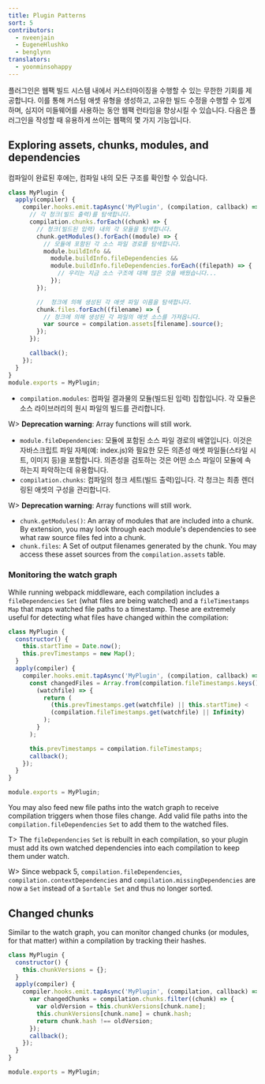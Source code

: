 ```yaml
---
title: Plugin Patterns
sort: 5
contributors:
  - nveenjain
  - EugeneHlushko
  - benglynn
translators:
  - yoonminsohappy
---
```


플러그인은 웹팩 빌드 시스템 내에서 커스터마이징을 수행할 수 있는 무한한 기회를 제공합니다. 이를 통해 커스텀 애셋 유형을 생성하고, 고유한 빌드 수정을 수행할 수 있게 하며, 심지어 미들웨어를 사용하는 동안 웹팩 런타임을 향상시킬 수 있습니다. 다음은 플러그인을 작성할 때 유용하게 쓰이는 웹팩의 몇 가지 기능입니다.

## Exploring assets, chunks, modules, and dependencies

컴파일이 완료된 후에는, 컴파일 내의 모든 구조를 확인할 수 있습니다.

```javascript
class MyPlugin {
  apply(compiler) {
    compiler.hooks.emit.tapAsync('MyPlugin', (compilation, callback) => {
      // 각 청크(빌드 출력)를 탐색합니다.
      compilation.chunks.forEach((chunk) => {
        // 청크(빌드된 입력) 내의 각 모듈을 탐색합니다.
        chunk.getModules().forEach((module) => {
          // 모듈에 포함된 각 소스 파일 경로를 탐색합니다.
          module.buildInfo &&
            module.buildInfo.fileDependencies &&
            module.buildInfo.fileDependencies.forEach((filepath) => {
              // 우리는 지금 소스 구조에 대해 많은 것을 배웠습니다...
            });
        });

        //  청크에 의해 생성된 각 애셋 파일 이름을 탐색합니다. 
        chunk.files.forEach((filename) => {
          // 청크에 의해 생성된 각 파일의 애셋 소스를 가져옵니다.
          var source = compilation.assets[filename].source();
        });
      });

      callback();
    });
  }
}
module.exports = MyPlugin;
```

- `compilation.modules`: 컴파일 결과물의 모듈(빌드된 입력) 집합입니다. 각 모듈은 소스 라이브러리의 원시 파일의 빌드를 관리합니다.

W> **Deprecation warning**: Array functions will still work.

- `module.fileDependencies`: 모듈에 포함된 소스 파일 경로의 배열입니다. 이것은 자바스크립트 파일 자체(예: index.js)와 필요한 모든 의존성 애셋 파일들(스타일 시트, 이미지 등)을 포함합니다. 의존성을 검토하는 것은 어떤 소스 파일이 모듈에 속하는지 파악하는데 유용합니다. 
- `compilation.chunks`: 컴파일의 청크 세트(빌드 출력)입니다. 각 청크는 최종 렌더링된 애셋의 구성을 관리합니다.

W> **Deprecation warning**: Array functions will still work.

- `chunk.getModules()`: An array of modules that are included into a chunk. By extension, you may look through each module's dependencies to see what raw source files fed into a chunk.
- `chunk.files`: A Set of output filenames generated by the chunk. You may access these asset sources from the `compilation.assets` table.

### Monitoring the watch graph

While running webpack middleware, each compilation includes a `fileDependencies` `Set` (what files are being watched) and a `fileTimestamps` `Map` that maps watched file paths to a timestamp. These are extremely useful for detecting what files have changed within the compilation:

```javascript
class MyPlugin {
  constructor() {
    this.startTime = Date.now();
    this.prevTimestamps = new Map();
  }
  apply(compiler) {
    compiler.hooks.emit.tapAsync('MyPlugin', (compilation, callback) => {
      const changedFiles = Array.from(compilation.fileTimestamps.keys()).filter(
        (watchfile) => {
          return (
            (this.prevTimestamps.get(watchfile) || this.startTime) <
            (compilation.fileTimestamps.get(watchfile) || Infinity)
          );
        }
      );

      this.prevTimestamps = compilation.fileTimestamps;
      callback();
    });
  }
}

module.exports = MyPlugin;
```

You may also feed new file paths into the watch graph to receive compilation triggers when those files change. Add valid file paths into the `compilation.fileDependencies` `Set` to add them to the watched files.

T> The `fileDependencies` `Set` is rebuilt in each compilation, so your plugin must add its own watched dependencies into each compilation to keep them under watch.

W> Since webpack 5, `compilation.fileDependencies`, `compilation.contextDependencies` and `compilation.missingDependencies` are now a `Set` instead of a `Sortable Set` and thus no longer sorted.

## Changed chunks

Similar to the watch graph, you can monitor changed chunks (or modules, for that matter) within a compilation by tracking their hashes.

```javascript
class MyPlugin {
  constructor() {
    this.chunkVersions = {};
  }
  apply(compiler) {
    compiler.hooks.emit.tapAsync('MyPlugin', (compilation, callback) => {
      var changedChunks = compilation.chunks.filter((chunk) => {
        var oldVersion = this.chunkVersions[chunk.name];
        this.chunkVersions[chunk.name] = chunk.hash;
        return chunk.hash !== oldVersion;
      });
      callback();
    });
  }
}

module.exports = MyPlugin;
```
